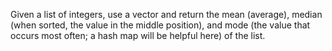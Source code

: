 Given a list of integers, use a vector and return the mean (average), median (when sorted, the value in the middle position), and mode (the value that occurs most often; a hash map will be helpful here) of the list.
